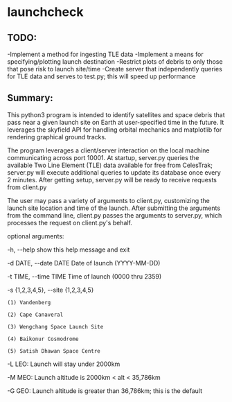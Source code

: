 # launchcheck

## TODO:
-Implement a method for ingesting TLE data
-Implement a means for specifying/plotting launch destination
-Restrict plots of debris to only those that pose risk to launch site/time
-Create server that independently queries for TLE data and serves to test.py; this will speed up performance

## Summary:
This python3 program is intended to identify satellites and space debris that pass near a given launch site on Earth at user-specified time in the future. It leverages the skyfield API for handling orbital mechanics and matplotlib for rendering graphical ground tracks.

The program leverages a client/server interaction on the local machine communicating across port 10001. At startup, server.py queries the available Two Line Element (TLE) data available for free from CelesTrak; server.py will execute additional queries to update its database once every 2 minutes. After getting setup, server.py will be ready to receive requests from client.py

The user may pass a variety of arguments to client.py, customizing the launch site location and time of the launch. After submitting the arguments from the command line, client.py passes the arguments to server.py, which processes the request on client.py's behalf.

optional arguments:

  -h, --help            show this help message and exit
  
  -d DATE, --date DATE  Date of launch (YYYY-MM-DD)
  
  -t TIME, --time TIME  Time of launch (0000 thru 2359)
  
  -s {1,2,3,4,5}, --site {1,2,3,4,5}
  
	(1) Vandenberg
	
	(2) Cape Canaveral
	
	(3) Wengchang Space Launch Site
	
	(4) Baikonur Cosmodrome
	
	(5) Satish Dhawan Space Centre
	
  -L                    LEO: Launch will stay under 2000km
  
  -M                    MEO: Launch altitude is 2000km < alt < 35,786km
  
  -G                    GEO: Launch altitude is greater than 36,786km; this is the default


